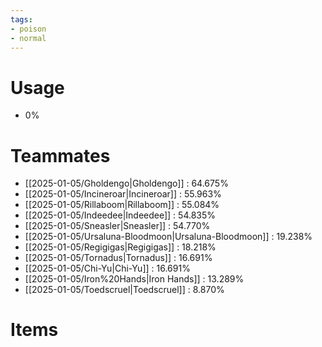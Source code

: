 ```yaml
---
tags:
- poison
- normal
---
```

# Usage
- 0%
# Teammates
- [[2025-01-05/Gholdengo|Gholdengo]] : 64.675%
- [[2025-01-05/Incineroar|Incineroar]] : 55.963%
- [[2025-01-05/Rillaboom|Rillaboom]] : 55.084%
- [[2025-01-05/Indeedee|Indeedee]] : 54.835%
- [[2025-01-05/Sneasler|Sneasler]] : 54.770%
- [[2025-01-05/Ursaluna-Bloodmoon|Ursaluna-Bloodmoon]] : 19.238%
- [[2025-01-05/Regigigas|Regigigas]] : 18.218%
- [[2025-01-05/Tornadus|Tornadus]] : 16.691%
- [[2025-01-05/Chi-Yu|Chi-Yu]] : 16.691%
- [[2025-01-05/Iron%20Hands|Iron Hands]] : 13.289%
- [[2025-01-05/Toedscruel|Toedscruel]] : 8.870%
# Items
